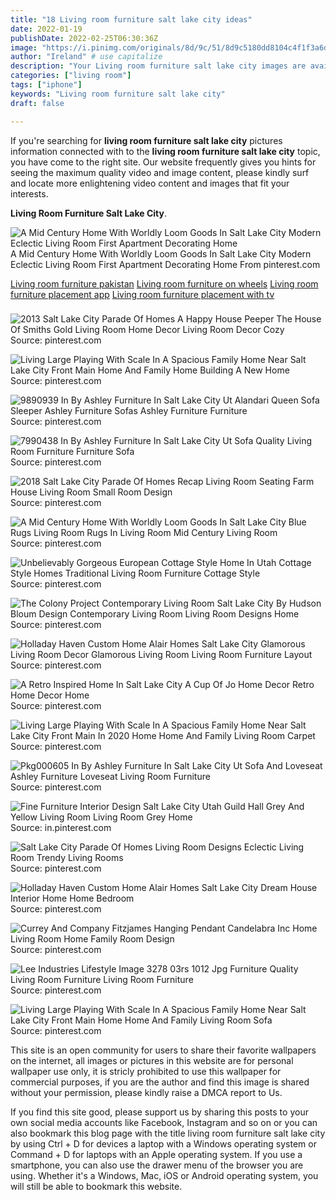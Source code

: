 ```yaml
---
title: "18 Living room furniture salt lake city ideas"
date: 2022-01-19
publishDate: 2022-02-25T06:30:36Z
image: "https://i.pinimg.com/originals/8d/9c/51/8d9c5180dd8104c4f1f3a6d402d0aa7f.jpg"
author: "Ireland" # use capitalize
description: "Your Living room furniture salt lake city images are available. Living room furniture salt lake city are a topic that is being searched for and liked by netizens today. You can Find and Download the Living room furniture salt lake city files here. Download all free images."
categories: ["living room"]
tags: ["iphone"]
keywords: "Living room furniture salt lake city"
draft: false

---
```


If you're searching for **living room furniture salt lake city** pictures information connected with to the **living room furniture salt lake city** topic, you have come to the right  site.  Our website frequently  gives you  hints  for seeing  the maximum  quality video and image  content, please kindly surf and locate more enlightening video content and images  that fit your interests.

**Living Room Furniture Salt Lake City**. 

![A Mid Century Home With Worldly Loom Goods In Salt Lake City Modern Eclectic Living Room First Apartment Decorating Home](https://i.pinimg.com/originals/8d/c4/f3/8dc4f349db6ff1bb39743a8224369fe5.jpg "A Mid Century Home With Worldly Loom Goods In Salt Lake City Modern Eclectic Living Room First Apartment Decorating Home")
A Mid Century Home With Worldly Loom Goods In Salt Lake City Modern Eclectic Living Room First Apartment Decorating Home From pinterest.com

[Living room furniture pakistan](/living-room-furniture-pakistan/)
[Living room furniture on wheels](/living-room-furniture-on-wheels/)
[Living room furniture placement app](/living-room-furniture-placement-app/)
[Living room furniture placement with tv](/living-room-furniture-placement-with-tv/)



### 

 


![2013 Salt Lake City Parade Of Homes A Happy House Peeper The House Of Smiths Gold Living Room Home Decor Living Room Decor Cozy](https://i.pinimg.com/564x/a0/db/18/a0db18aa308a8fdadaa6f61ebb8dfc78--gold-living-rooms-budget-living-rooms.jpg "2013 Salt Lake City Parade Of Homes A Happy House Peeper The House Of Smiths Gold Living Room Home Decor Living Room Decor Cozy")
Source: pinterest.com

 

![Living Large Playing With Scale In A Spacious Family Home Near Salt Lake City Front Main Home And Family Home Building A New Home](https://i.pinimg.com/originals/03/f0/d4/03f0d48d7960f9ba8e25feb36bf17253.jpg "Living Large Playing With Scale In A Spacious Family Home Near Salt Lake City Front Main Home And Family Home Building A New Home")
Source: pinterest.com

 

![9890939 In By Ashley Furniture In Salt Lake City Ut Alandari Queen Sofa Sleeper Ashley Furniture Sofas Ashley Furniture Furniture](https://i.pinimg.com/564x/39/79/13/3979136d5eedf5ab7d2b096a67381ed8.jpg "9890939 In By Ashley Furniture In Salt Lake City Ut Alandari Queen Sofa Sleeper Ashley Furniture Sofas Ashley Furniture Furniture")
Source: pinterest.com

 

![7990438 In By Ashley Furniture In Salt Lake City Ut Sofa Quality Living Room Furniture Furniture Sofa](https://i.pinimg.com/originals/2c/5b/07/2c5b07643ba82359058cf70441d24123.jpg "7990438 In By Ashley Furniture In Salt Lake City Ut Sofa Quality Living Room Furniture Furniture Sofa")
Source: pinterest.com

 

![2018 Salt Lake City Parade Of Homes Recap Living Room Seating Farm House Living Room Small Room Design](https://i.pinimg.com/originals/db/b5/85/dbb585062d03dea8d090e47f00adb3c6.jpg "2018 Salt Lake City Parade Of Homes Recap Living Room Seating Farm House Living Room Small Room Design")
Source: pinterest.com

 

![A Mid Century Home With Worldly Loom Goods In Salt Lake City Blue Rugs Living Room Rugs In Living Room Mid Century Living Room](https://i.pinimg.com/originals/49/c9/94/49c9946fd6bb3bc2ab311052469d9c8e.jpg "A Mid Century Home With Worldly Loom Goods In Salt Lake City Blue Rugs Living Room Rugs In Living Room Mid Century Living Room")
Source: pinterest.com

 

![Unbelievably Gorgeous European Cottage Style Home In Utah Cottage Style Homes Traditional Living Room Furniture Cottage Style](https://i.pinimg.com/originals/ee/73/2d/ee732d2662353961cd6f0c088e93befd.jpg "Unbelievably Gorgeous European Cottage Style Home In Utah Cottage Style Homes Traditional Living Room Furniture Cottage Style")
Source: pinterest.com

 

![The Colony Project Contemporary Living Room Salt Lake City By Hudson Bloum Design Contemporary Living Room Living Room Designs Home](https://i.pinimg.com/originals/9a/e5/eb/9ae5eb8dbac344140e837d88f1711c86.png "The Colony Project Contemporary Living Room Salt Lake City By Hudson Bloum Design Contemporary Living Room Living Room Designs Home")
Source: pinterest.com

 

![Holladay Haven Custom Home Alair Homes Salt Lake City Glamorous Living Room Decor Glamorous Living Room Living Room Furniture Layout](https://i.pinimg.com/474x/a3/bb/d8/a3bbd8213c53d9af1f9fee3913a959ae.jpg "Holladay Haven Custom Home Alair Homes Salt Lake City Glamorous Living Room Decor Glamorous Living Room Living Room Furniture Layout")
Source: pinterest.com

 

![A Retro Inspired Home In Salt Lake City A Cup Of Jo Home Decor Retro Home Decor Home](https://i.pinimg.com/originals/2d/33/2a/2d332ac11580d78ce39cc2b511626530.jpg "A Retro Inspired Home In Salt Lake City A Cup Of Jo Home Decor Retro Home Decor Home")
Source: pinterest.com

 

![Living Large Playing With Scale In A Spacious Family Home Near Salt Lake City Front Main In 2020 Home Home And Family Living Room Carpet](https://i.pinimg.com/originals/ea/f6/9d/eaf69d7745ee35bc52cc0d3107be9fb7.png "Living Large Playing With Scale In A Spacious Family Home Near Salt Lake City Front Main In 2020 Home Home And Family Living Room Carpet")
Source: pinterest.com

 

![Pkg000605 In By Ashley Furniture In Salt Lake City Ut Sofa And Loveseat Ashley Furniture Loveseat Living Room Furniture](https://i.pinimg.com/564x/7a/e7/64/7ae764f428573417ab3f6c5438a1d854.jpg "Pkg000605 In By Ashley Furniture In Salt Lake City Ut Sofa And Loveseat Ashley Furniture Loveseat Living Room Furniture")
Source: pinterest.com

 

![Fine Furniture Interior Design Salt Lake City Utah Guild Hall Grey And Yellow Living Room Living Room Grey Home](https://i.pinimg.com/originals/39/bf/25/39bf255f87bca6e7cc95f991700e51c5.jpg "Fine Furniture Interior Design Salt Lake City Utah Guild Hall Grey And Yellow Living Room Living Room Grey Home")
Source: in.pinterest.com

 

![Salt Lake City Parade Of Homes Living Room Designs Eclectic Living Room Trendy Living Rooms](https://i.pinimg.com/originals/ba/0c/e7/ba0ce7f1a04f23049f6a67512d52d6d9.jpg "Salt Lake City Parade Of Homes Living Room Designs Eclectic Living Room Trendy Living Rooms")
Source: pinterest.com

 

![Holladay Haven Custom Home Alair Homes Salt Lake City Dream House Interior Home Home Bedroom](https://i.pinimg.com/originals/5a/df/85/5adf855d6dfdf90afd0569bf7bc7ac98.jpg "Holladay Haven Custom Home Alair Homes Salt Lake City Dream House Interior Home Home Bedroom")
Source: pinterest.com

 

![Currey And Company Fitzjames Hanging Pendant Candelabra Inc Home Living Room Home Family Room Design](https://i.pinimg.com/originals/88/74/70/887470fd709e0d86efcb1a793acab32d.png "Currey And Company Fitzjames Hanging Pendant Candelabra Inc Home Living Room Home Family Room Design")
Source: pinterest.com

 

![Lee Industries Lifestyle Image 3278 03rs 1012 Jpg Furniture Quality Living Room Furniture Living Room Furniture](https://i.pinimg.com/originals/5e/5c/9a/5e5c9ad2c24869f51404dd4e4f4bfce9.jpg "Lee Industries Lifestyle Image 3278 03rs 1012 Jpg Furniture Quality Living Room Furniture Living Room Furniture")
Source: pinterest.com

 

![Living Large Playing With Scale In A Spacious Family Home Near Salt Lake City Front Main Home Home And Family Living Room Sofa](https://i.pinimg.com/originals/8d/9c/51/8d9c5180dd8104c4f1f3a6d402d0aa7f.jpg "Living Large Playing With Scale In A Spacious Family Home Near Salt Lake City Front Main Home Home And Family Living Room Sofa")
Source: pinterest.com

 

This site is an open community for users to share their favorite wallpapers on the internet, all images or pictures in this website are for personal wallpaper use only, it is stricly prohibited to use this wallpaper for commercial purposes, if you are the author and find this image is shared without your permission, please kindly raise a DMCA report to Us.

If you find this site good, please support us by sharing this posts to your own social media accounts like Facebook, Instagram and so on or you can also bookmark this blog page with the title living room furniture salt lake city by using Ctrl + D for devices a laptop with a Windows operating system or Command + D for laptops with an Apple operating system. If you use a smartphone, you can also use the drawer menu of the browser you are using. Whether it's a Windows, Mac, iOS or Android operating system, you will still be able to bookmark this website.
